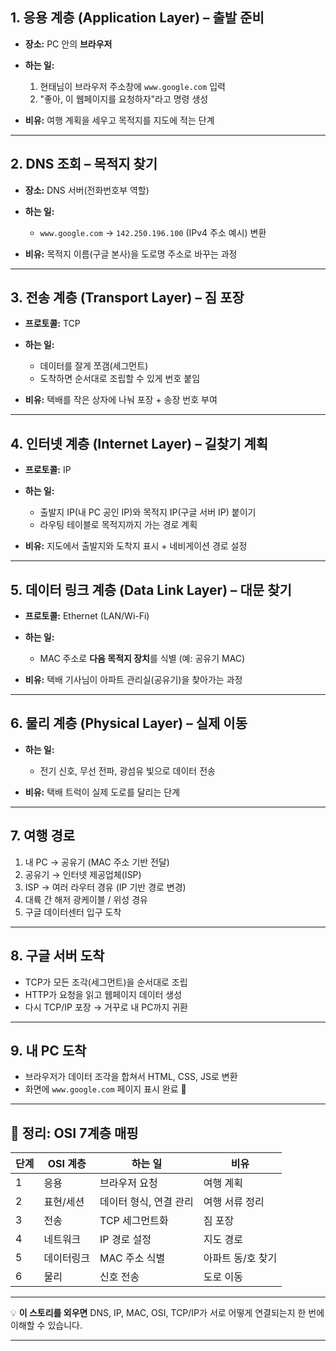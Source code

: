 
## 1. **응용 계층 (Application Layer)** – 출발 준비

* **장소:** PC 안의 **브라우저**
* **하는 일:**

  1. 현태님이 브라우저 주소창에 `www.google.com` 입력
  2. "좋아, 이 웹페이지를 요청하자"라고 명령 생성
* **비유:** 여행 계획을 세우고 목적지를 지도에 적는 단계

---

## 2. **DNS 조회** – 목적지 찾기

* **장소:** DNS 서버(전화번호부 역할)
* **하는 일:**

  * `www.google.com` → `142.250.196.100` (IPv4 주소 예시) 변환
* **비유:** 목적지 이름(구글 본사)을 도로명 주소로 바꾸는 과정

---

## 3. **전송 계층 (Transport Layer)** – 짐 포장

* **프로토콜:** TCP
* **하는 일:**

  * 데이터를 잘게 쪼갬(세그먼트)
  * 도착하면 순서대로 조립할 수 있게 번호 붙임
* **비유:** 택배를 작은 상자에 나눠 포장 + 송장 번호 부여

---

## 4. **인터넷 계층 (Internet Layer)** – 길찾기 계획

* **프로토콜:** IP
* **하는 일:**

  * 출발지 IP(내 PC 공인 IP)와 목적지 IP(구글 서버 IP) 붙이기
  * 라우팅 테이블로 목적지까지 가는 경로 계획
* **비유:** 지도에서 출발지와 도착지 표시 + 네비게이션 경로 설정

---

## 5. **데이터 링크 계층 (Data Link Layer)** – 대문 찾기

* **프로토콜:** Ethernet (LAN/Wi-Fi)
* **하는 일:**

  * MAC 주소로 **다음 목적지 장치**를 식별 (예: 공유기 MAC)
* **비유:** 택배 기사님이 아파트 관리실(공유기)을 찾아가는 과정

---

## 6. **물리 계층 (Physical Layer)** – 실제 이동

* **하는 일:**

  * 전기 신호, 무선 전파, 광섬유 빛으로 데이터 전송
* **비유:** 택배 트럭이 실제 도로를 달리는 단계

---

## 7. **여행 경로**

1. 내 PC → 공유기 (MAC 주소 기반 전달)
2. 공유기 → 인터넷 제공업체(ISP)
3. ISP → 여러 라우터 경유 (IP 기반 경로 변경)
4. 대륙 간 해저 광케이블 / 위성 경유
5. 구글 데이터센터 입구 도착

---

## 8. **구글 서버 도착**

* TCP가 모든 조각(세그먼트)을 순서대로 조립
* HTTP가 요청을 읽고 웹페이지 데이터 생성
* 다시 TCP/IP 포장 → 거꾸로 내 PC까지 귀환

---

## 9. **내 PC 도착**

* 브라우저가 데이터 조각을 합쳐서 HTML, CSS, JS로 변환
* 화면에 `www.google.com` 페이지 표시 완료 🎉

---

## 📌 정리: OSI 7계층 매핑

| 단계 | OSI 계층 | 하는 일          | 비유         |
| -- | ------ | ------------- | ---------- |
| 1  | 응용     | 브라우저 요청       | 여행 계획      |
| 2  | 표현/세션  | 데이터 형식, 연결 관리 | 여행 서류 정리   |
| 3  | 전송     | TCP 세그먼트화     | 짐 포장       |
| 4  | 네트워크   | IP 경로 설정      | 지도 경로      |
| 5  | 데이터링크  | MAC 주소 식별     | 아파트 동/호 찾기 |
| 6  | 물리     | 신호 전송         | 도로 이동      |

---

💡 **이 스토리를 외우면**
DNS, IP, MAC, OSI, TCP/IP가 서로 어떻게 연결되는지 한 번에 이해할 수 있습니다.

---

